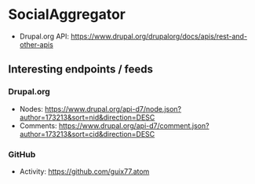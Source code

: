 # SocialAggregator

+ Drupal.org API: https://www.drupal.org/drupalorg/docs/apis/rest-and-other-apis

## Interesting endpoints / feeds

### Drupal.org

+ Nodes: https://www.drupal.org/api-d7/node.json?author=173213&sort=nid&direction=DESC
+ Comments: https://www.drupal.org/api-d7/comment.json?author=173213&sort=cid&direction=DESC

### GitHub

+ Activity: https://github.com/guix77.atom
